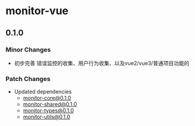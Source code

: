 # monitor-vue

## 0.1.0

### Minor Changes

- 初步完善 错误监控的收集、用户行为收集、以及vue2/vue3/普通项目功能的

### Patch Changes

- Updated dependencies
  - monitor-core@0.1.0
  - monitor-shared@0.1.0
  - monitor-types@0.1.0
  - monitor-utils@0.1.0
